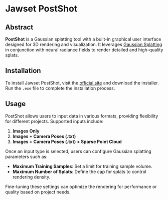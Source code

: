 # Jawset PostShot

## Abstract
**PostShot** is a Gaussian splatting tool with a built-in graphical user interface designed for 3D rendering and visualization. It leverages [Gaussian Splatting](https://repo-sam.inria.fr/fungraph/3d-gaussian-splatting/) in conjunction with neural radiance fields to render detailed and high-quality splats.

## Installation
To install Jawset PostShot, visit the [official site](https://www.jawset.com/) and download the installer. Run the `.exe` file to complete the installation process.

## Usage
PostShot allows users to input data in various formats, providing flexibility for different projects. Supported inputs include:
1. **Images Only**
2. **Images + Camera Poses (.txt)**
3. **Images + Camera Poses (.txt) + Sparse Point Cloud**

Once an input type is selected, users can configure Gaussian splatting parameters such as:
- **Maximum Training Samples**: Set a limit for training sample volume.
- **Maximum Number of Splats**: Define the cap for splats to control rendering density.

Fine-tuning these settings can optimize the rendering for performance or quality based on project needs.
